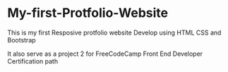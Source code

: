 # My-first-Protfolio-Website
This is my first Resposive protfolio website Develop using HTML CSS and  Bootstrap 

It also serve as a project 2 for FreeCodeCamp Front End Developer Certification path
